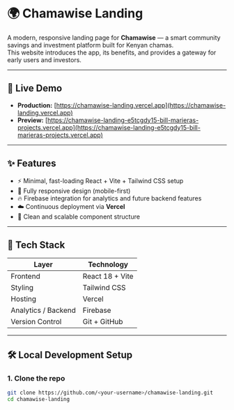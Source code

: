 # 🌍 Chamawise Landing

A modern, responsive landing page for **Chamawise** — a smart community savings and investment platform built for Kenyan chamas.  
This website introduces the app, its benefits, and provides a gateway for early users and investors.

---

## 🚀 Live Demo

- **Production:** [https://chamawise-landing.vercel.app](https://chamawise-landing.vercel.app)
- **Preview:** [https://chamawise-landing-e5tcgdy15-bill-marieras-projects.vercel.app](https://chamawise-landing-e5tcgdy15-bill-marieras-projects.vercel.app)

---

## ✨ Features

- ⚡ Minimal, fast-loading React + Vite + Tailwind CSS setup  
- 📱 Fully responsive design (mobile-first)  
- 🔥 Firebase integration for analytics and future backend features  
- ☁️ Continuous deployment via **Vercel**  
- 🎨 Clean and scalable component structure  

---

## 🧩 Tech Stack

| Layer | Technology |
|-------|-------------|
| Frontend | React 18 + Vite |
| Styling | Tailwind CSS |
| Hosting | Vercel |
| Analytics / Backend | Firebase |
| Version Control | Git + GitHub |

---

## 🛠️ Local Development Setup

### 1. Clone the repo
```bash
git clone https://github.com/<your-username>/chamawise-landing.git
cd chamawise-landing
